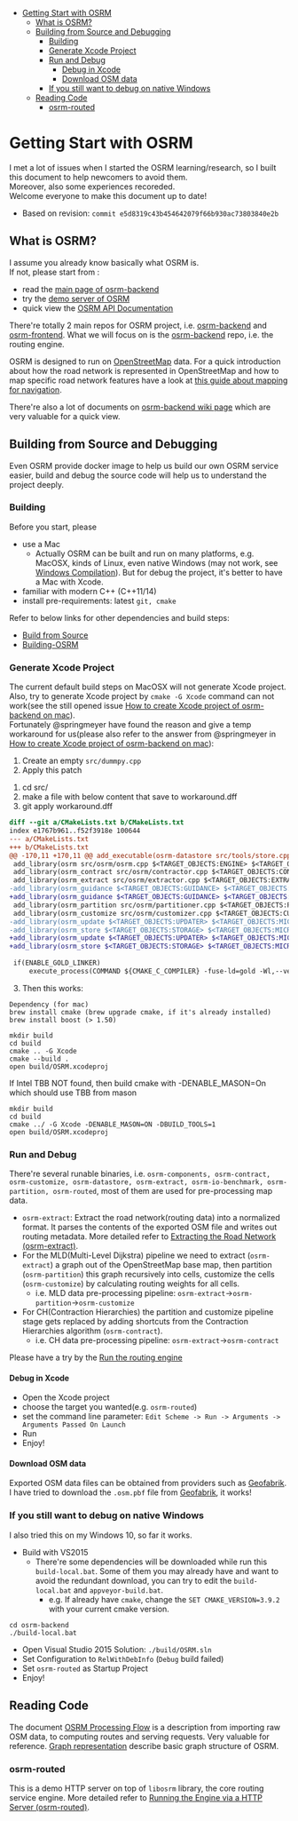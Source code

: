 <!-- TOC -->

- [Getting Start with OSRM](#getting-start-with-osrm)
    - [What is OSRM?](#what-is-osrm)
    - [Building from Source and Debugging](#building-from-source-and-debugging)
        - [Building](#building)
        - [Generate Xcode Project](#generate-xcode-project)
        - [Run and Debug](#run-and-debug)
            - [Debug in Xcode](#debug-in-xcode)
            - [Download OSM data](#download-osm-data)
        - [If you still want to debug on native Windows](#if-you-still-want-to-debug-on-native-windows)
    - [Reading Code](#reading-code)
        - [osrm-routed](#osrm-routed)

<!-- /TOC -->

# Getting Start with OSRM 
I met a lot of issues when I started the OSRM learning/research, so I built this document to help newcomers to avoid them.      
Moreover, also some experiences recoreded.       
Welcome everyone to make this document up to date!    
- Based on revision: `commit e5d8319c43b454642079f66b930ac73803840e2b`    

## What is OSRM? 
I assume you already know basically what OSRM is.    
If not, please start from :    
- read the [main page of osrm-backend](https://github.com/Project-OSRM/osrm-backend)    
- try the [demo server of OSRM](http://map.project-osrm.org/)    
- quick view the [OSRM API Documentation](http://project-osrm.org/)    

There're totally 2 main repos for OSRM project, i.e. [osrm-backend](https://github.com/Project-OSRM/osrm-backend) and [osrm-frontend](https://github.com/Project-OSRM/osrm-frontend). What we will focus on is the [osrm-backend](https://github.com/Project-OSRM/osrm-backend) repo, i.e. the routing engine.       

OSRM is designed to run on [OpenStreetMap](https://www.openstreetmap.org/) data. For a quick introduction about how the road network is represented in OpenStreetMap and how to map specific road network features have a look at [this guide about mapping for navigation](https://www.mapbox.com/mapping/mapping-for-navigation/).    

There're also a lot of documents on [osrm-backend wiki page](https://github.com/Project-OSRM/osrm-backend/wiki) which are very valuable for a quick view.    

## Building from Source and Debugging    
Even OSRM provide docker image to help us build our own OSRM service easier, build and debug the source code will help us to understand the project deeply.    

### Building   
Before you start, please     
- use a Mac    
    - Actually OSRM can be built and run on many platforms, e.g. MacOSX, kinds of Linux, even native Windows (may not work, see [Windows Compilation](https://github.com/Project-OSRM/osrm-backend/wiki/Windows-Compilation)). But for debug the project, it's better to have a Mac with Xcode.    
- familiar with modern C++ (C++11/14)    
- install pre-requirements: latest `git, cmake`    

Refer to below links for other dependencies and build steps:    
- [Build from Source](https://github.com/Project-OSRM/osrm-backend#building-from-source)    
- [Building-OSRM](https://github.com/Project-OSRM/osrm-backend/wiki/Building-OSRM)    

### Generate Xcode Project    
The current default build steps on MacOSX will not generate Xcode project. Also, try to generate Xcode project by `cmake -G Xcode` command can not work(see the still opened issue [How to create Xcode project of osrm-backend on mac](https://github.com/Project-OSRM/osrm-backend/issues/2409)).      
Fortunately @springmeyer have found the reason and give a temp workaround for us(please also refer to the answer from @springmeyer in [How to create Xcode project of osrm-backend on mac](https://github.com/Project-OSRM/osrm-backend/issues/2409)):   
1. Create an empty `src/dummpy.cpp`   
2. Apply this patch
1) cd src/
2) make a file with below content that save to workaround.dff
3) git apply workaround.dff
```diff
diff --git a/CMakeLists.txt b/CMakeLists.txt    
index e1767b961..f52f3918e 100644    
--- a/CMakeLists.txt    
+++ b/CMakeLists.txt    
@@ -170,11 +170,11 @@ add_executable(osrm-datastore src/tools/store.cpp $<TARGET_OBJECTS:MICROTAR> $<T    
 add_library(osrm src/osrm/osrm.cpp $<TARGET_OBJECTS:ENGINE> $<TARGET_OBJECTS:STORAGE> $<TARGET_OBJECTS:MICROTAR> $<TARGET_OBJECTS:UTIL>)    
 add_library(osrm_contract src/osrm/contractor.cpp $<TARGET_OBJECTS:CONTRACTOR> $<TARGET_OBJECTS:UTIL>)    
 add_library(osrm_extract src/osrm/extractor.cpp $<TARGET_OBJECTS:EXTRACTOR> $<TARGET_OBJECTS:MICROTAR> $<TARGET_OBJECTS:UTIL>)    
-add_library(osrm_guidance $<TARGET_OBJECTS:GUIDANCE> $<TARGET_OBJECTS:UTIL>)    
+add_library(osrm_guidance $<TARGET_OBJECTS:GUIDANCE> $<TARGET_OBJECTS:UTIL> src/dummy.cpp)    
 add_library(osrm_partition src/osrm/partitioner.cpp $<TARGET_OBJECTS:PARTITIONER> $<TARGET_OBJECTS:MICROTAR> $<TARGET_OBJECTS:UTIL>)    
 add_library(osrm_customize src/osrm/customizer.cpp $<TARGET_OBJECTS:CUSTOMIZER> $<TARGET_OBJECTS:MICROTAR> $<TARGET_OBJECTS:UTIL>)     
-add_library(osrm_update $<TARGET_OBJECTS:UPDATER> $<TARGET_OBJECTS:MICROTAR> $<TARGET_OBJECTS:UTIL>)
-add_library(osrm_store $<TARGET_OBJECTS:STORAGE> $<TARGET_OBJECTS:MICROTAR> $<TARGET_OBJECTS:UTIL>)
+add_library(osrm_update $<TARGET_OBJECTS:UPDATER> $<TARGET_OBJECTS:MICROTAR> $<TARGET_OBJECTS:UTIL> src/updater/csv_source.cpp src/updater/updater.cpp)
+add_library(osrm_store $<TARGET_OBJECTS:STORAGE> $<TARGET_OBJECTS:MICROTAR> $<TARGET_OBJECTS:UTIL> src/storage/io_config.cpp src/storage/storage.cpp)
      
 if(ENABLE_GOLD_LINKER)         
     execute_process(COMMAND ${CMAKE_C_COMPILER} -fuse-ld=gold -Wl,--version ERROR_QUIET OUTPUT_VARIABLE LD_VERSION)      
```
3.  Then this works: 
```
Dependency (for mac)
brew install cmake (brew upgrade cmake, if it's already installed)
brew install boost (> 1.50)
```
```
mkdir build
cd build
cmake .. -G Xcode
cmake --build .
open build/OSRM.xcodeproj
```
If Intel TBB NOT found, then build cmake with -DENABLE_MASON=On which should use TBB from mason
```
mkdir build
cd build
cmake ../ -G Xcode -DENABLE_MASON=ON -DBUILD_TOOLS=1
open build/OSRM.xcodeproj
```

### Run and Debug   
There're several runable binaries, i.e. `osrm-components, osrm-contract, osrm-customize, osrm-datastore, osrm-extract, osrm-io-benchmark, osrm-partition, osrm-routed`, most of them are used for pre-processing map data.    
- `osrm-extract`: Extract the road network(routing data) into a normalized format. It parses the contents of the exported OSM file and writes out routing metadata. More detailed refer to [Extracting the Road Network (osrm-extract)](https://github.com/Project-OSRM/osrm-backend/wiki/Running-OSRM#extracting-the-road-network-osrm-extract).    
- For the MLD(Multi-Level Dijkstra) pipeline we need to extract (`osrm-extract`) a graph out of the OpenStreetMap base map, then partition (`osrm-partition`) this graph recursively into cells, customize the cells (`osrm-customize`) by calculating routing weights for all cells.    
    - i.e. MLD data pre-processing pipeline: `osrm-extract`->`osrm-partition`->`osrm-customize`    
- For CH(Contraction Hierarchies) the partition and customize pipeline stage gets replaced by adding shortcuts from the Contraction Hierarchies algorithm (`osrm-contract`).   
    - i.e. CH data pre-processing pipeline: `osrm-extract`->`osrm-contract`    

Please have a try by the [Run the routing engine](https://github.com/Project-OSRM/osrm-backend/wiki/Running-OSRM)    

#### Debug in Xcode    
- Open the Xcode project    
- choose the target you wanted(e.g. `osrm-routed`)    
- set the command line parameter: `Edit Scheme -> Run -> Arguments -> Arguments Passed On Launch`    
- Run    
- Enjoy!     

#### Download OSM data    
Exported OSM data files can be obtained from providers such as [Geofabrik](http://download.geofabrik.de/).     
I have tried to download the `.osm.pbf` file from [Geofabrik](http://download.geofabrik.de/), it works!    

### If you still want to debug on native Windows    
I also tried this on my Windows 10, so far it works.     
- Build with VS2015    
    - There're some dependencies will be downloaded while run this `build-local.bat`. Some of them you may already have and want to avoid the redundant download, you can try to edit the `build-local.bat` and `appveyor-build.bat`.    
        - e.g. If already have `cmake`, change the `SET CMAKE_VERSION=3.9.2` with your current cmake version.    
```
cd osrm-backend
./build-local.bat 
```    
- Open Visual Studio 2015 Solution: `./build/OSRM.sln`    
- Set Configuration to `RelWithDebInfo` (`Debug` build failed)    
- Set `osrm-routed` as Startup Project    
- Enjoy!    

## Reading Code   
The document [OSRM Processing Flow](https://github.com/Project-OSRM/osrm-backend/wiki/Processing-Flow) is a description from importing raw OSM data, to computing routes and serving requests. Very valuable for reference.
[Graph representation](https://github.com/Project-OSRM/osrm-backend/wiki/Graph-representation) describe basic graph structure of OSRM.

### osrm-routed   
This is a demo HTTP server on top of `libosrm` library, the core routing service engine. More detailed refer to [Running the Engine via a HTTP Server (osrm-routed)](https://github.com/Project-OSRM/osrm-backend/wiki/Running-OSRM#running-the-engine-via-a-http-server-osrm-routed).    

